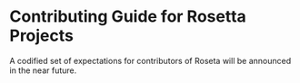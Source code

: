 # Contributing Guide for Rosetta Projects
A codified set of expectations for contributors of Roseta will be announced in the near future.
